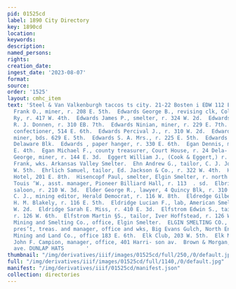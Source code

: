 ```yaml
---
pid: 01525cd
label: 1890 City Directory
key: 1890cd
location: 
keywords: 
description: 
named_persons: 
rights: 
creation_date: 
ingest_date: '2023-08-07'
format: 
source: 
order: '1525'
layout: cmhc_item
text: 'Steel & Van Valkenburgh taccos ts city. 21-22 Bosten i EDW 112 ELK  Edwards
  Frank O., miner, r. 208 E. 5th.  Edwards George B., revising clk, Colo. Midland
  Ry, r. 417 W. 4th.  Edwards James P., smelter, r. 324 W. 2d.  Edwards J. E., foreman,
  R. J. Donnen, r. 310 EB. 7th.  Edwards Ninian, miner, r. 229 E. 7th.  Edwards Odd,
  confectioner, 514 E. 6th.  Edwards Percival J., r. 310 W. 2d.  Edwards Richard,
  miner, bds. 629 E. 5th.  Edwards S. A. Mrs., r. 225 E. 5th.  Edwards W.K., r. 11
  Delaware Blk.  Edwards , paper hanger, r. 330 E. 6th.  Egan Dennis, miner, r. 606
  E. 4th.  Egan Michael F., county treasurer, Court House, r. 24 Dela- ware Blk.  Egger
  George, miner, r. 144 E. 3d.  Eggert William J., (Cook & Eggert,) r. 127 W. 7th.  Eggs
  Frank, wks. Arkansas Valley Smelter.  Ehn Andrew G., tailor, C. J. Johnson, r. 226
  W. 5th.  Ehrlich Samuel, tailor, Ed. Jackson & Co., r. 322 W. 4th.  Highth Avenue
  Hotel, 201 E. 8th.  Hisencopf Paul, smelter, Elgin Smelter, r. north end Hozel.  STS
  Touis ‘W., asst. manager, Pioneer Billiard Hall, r. 113  . sd.  Elbring Gus. A.,
  saloon, r. 210 W. 3d.  Elder George R., lawyer, 4 Quincy Blk, r. 310 W. 8th.  Eldredge
  C. J., mining editor, Herald Democrat, r. 116 W. 8th.  Eldredge Gilbert A., clk,
  H. M. Blakely, r. 116 E. 5th.  Eldridge Lucian F., lab, American Smelter, r. 418
  W. 2d.  Eldridge Sarah E. Miss, r. 410 E. 3d.  Elfstrom Edwin S., tailor, Iver Hoffstead,
  r. 126 W. 6th.  Elfstrom Martin §S., tailor, Iver Hoffstead, r. 126 W. 6th.  Elgin
  Mining and Smelting Co., office, Elgin Smelter.  ELGIN SMELTING CO., Albert Sherwin,
  pres’t, treas. and manager, office and wks, Big Evans Gulch, North End  azel.  Eli
  Mining and Land Co., office 183 E. 6th.  Elk Club, 203 W. 5th.  Elk Mining Co.,
  John F. Campion, manager, office, 401 Harri- son av.  Brown & Morgan, sis ttarrsson
  ave. DUNLAP HATS       '
thumbnail: "/img/derivatives/iiif/images/01525cd/full/250,/0/default.jpg"
full: "/img/derivatives/iiif/images/01525cd/full/1140,/0/default.jpg"
manifest: "/img/derivatives/iiif/01525cd/manifest.json"
collection: directories
---
```

